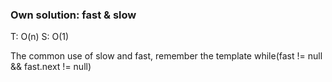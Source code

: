 ### Own solution: fast & slow 
T: O(n) S: O(1)

The common use of slow and fast, remember the template
while(fast != null && fast.next != null) 
	
